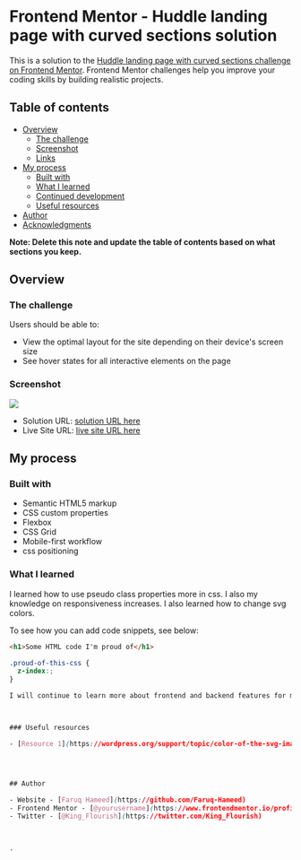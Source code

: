 # Frontend Mentor - Huddle landing page with curved sections solution

This is a solution to the [Huddle landing page with curved sections challenge on Frontend Mentor](https://www.frontendmentor.io/challenges/huddle-landing-page-with-curved-sections-5ca5ecd01e82137ec91a50f2). Frontend Mentor challenges help you improve your coding skills by building realistic projects. 

## Table of contents

- [Overview](#overview)
  - [The challenge](#the-challenge)
  - [Screenshot](#screenshot)
  - [Links](#links)
- [My process](#my-process)
  - [Built with](#built-with)
  - [What I learned](#what-i-learned)
  - [Continued development](#continued-development)
  - [Useful resources](#useful-resources)
- [Author](#author)
- [Acknowledgments](#acknowledgments)

**Note: Delete this note and update the table of contents based on what sections you keep.**

## Overview

### The challenge

Users should be able to:

- View the optimal layout for the site depending on their device's screen size
- See hover states for all interactive elements on the page

### Screenshot

![](./design/screenshot.PNG.jpg)

- Solution URL: [solution URL here](https://github.com/Faruq-Hameed/huddle-page)
- Live Site URL: [live site URL here](https://faruq-huddle-page.vercel.app/)

## My process

### Built with

- Semantic HTML5 markup
- CSS custom properties
- Flexbox
- CSS Grid
- Mobile-first workflow
- css positioning


### What I learned

I learned how to use pseudo class properties more in css. I also my knowledge on responsiveness increases. I also learned how to change svg colors.

To see how you can add code snippets, see below:

```html
<h1>Some HTML code I'm proud of</h1>
```
```css
.proud-of-this-css {
  z-index:;
}

I will continue to learn more about frontend and backend features for my fullstack journey



### Useful resources

- [Resource 1](https://wordpress.org/support/topic/color-of-the-svg-image-with-the-css/) - This helped me to understand how to change svg colors. I really liked this pattern and will use it going forward.




## Author

- Website - [Faruq Hameed](https://github.com/Faruq-Hameed)
- Frontend Mentor - [@yourusername](https://www.frontendmentor.io/profile/Faruq-Hameed)
- Twitter - [@King_Flourish](https://twitter.com/King_Flourish)



.



